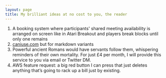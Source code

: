 ```yaml
---
layout: page
title: My brilliant ideas at no cost to you, the reader
---
```


1. A booking system where participants' shared meeting availability is arranged on screen like in Atari Breakout and players break blocks until only one remains
2. [caniuse.com](https://caniuse.com) but for markdown variants
3. Powerful ancient Romans would have servants follow them, whispering reminders of their own mortality. For just £4 per month, I will provide this service to you via email or Twitter DM.
4. AWS feature request: a big red button I can press that just deletes anything that’s going to rack up a bill just by existing.

